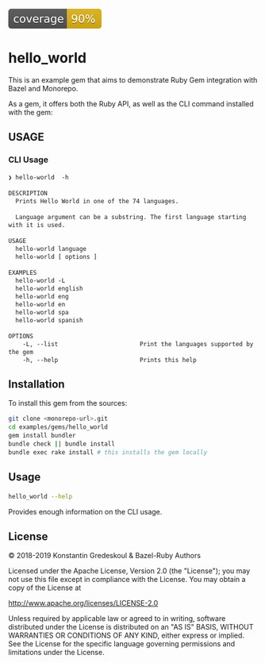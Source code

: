 ![coverage](coverage.svg)

# hello_world

This is an example gem that aims to demonstrate Ruby Gem integration with Bazel and Monorepo.

As a gem, it offers both the Ruby API, as well as the CLI command installed with the gem:


## USAGE

### CLI Usage

```
❯ hello-world  -h

DESCRIPTION
  Prints Hello World in one of the 74 languages.

  Language argument can be a substring. The first language starting with it is used.

USAGE
  hello-world language
  hello-world [ options ]

EXAMPLES
  hello-world -L
  hello-world english
  hello-world eng
  hello-world en
  hello-world spa
  hello-world spanish

OPTIONS
    -L, --list                       Print the languages supported by the gem
    -h, --help                       Prints this help

```

## Installation

To install this gem from the sources:

```bash
git clone <monorepo-url>.git
cd examples/gems/hello_world
gem install bundler
bundle check || bundle install
bundle exec rake install # this installs the gem locally
```

## Usage

```bash
hello_world --help
```

Provides enough information on the CLI usage.

## License

© 2018-2019 Konstantin Gredeskoul & Bazel-Ruby Authors

Licensed under the Apache License, Version 2.0 (the "License"); you may not use this file except in compliance with the License. You may obtain a copy of the License at

<http://www.apache.org/licenses/LICENSE-2.0>

Unless required by applicable law or agreed to in writing, software distributed under the License is distributed on an "AS IS" BASIS,
WITHOUT WARRANTIES OR CONDITIONS OF ANY KIND, either express or implied. See the License for the specific language governing permissions and limitations under the License.
